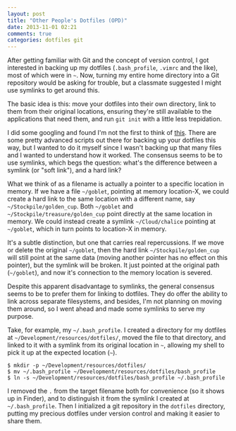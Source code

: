 ```yaml
---
layout: post
title: "Other People's Dotfiles (OPD)"
date: 2013-11-01 02:21
comments: true
categories: dotfiles git
---
```

After getting familiar with Git and the concept of version control, I got interested in backing up my dotfiles (`.bash_profile`, `.vimrc` and the like), most of which were in `~`. Now, turning my entire home directory into a Git repository would be asking for trouble, but a classmate suggested I might use symlinks to get around this.

The basic idea is this: move your dotfiles into their own directory, link to them from their original locations, ensuring they're still available to the applications that need them, and run `git init` with a little less trepidation.

I did some googling and found I'm not the first to think of [this](http://dotfiles.github.io). There are some pretty advanced scripts out there for backing up your dotfiles this way, but I wanted to do it myself since I wasn't backing up that many files and I wanted to understand how it worked. The consensus seems to be to use symlinks, which begs the question: what's the difference between a symlink (or "soft link"), and a hard link?

What we think of as a filename is actually a pointer to a specific location in memory. If we have a file `~/goblet`, pointing at memory location-X, we could create a hard link to the same location with a different name, say `~/Stockpile/golden_cup`. Both `~/goblet` and `~/Stockpile/treasure/golden_cup` point directly at the same location in memory. We could instead create a symlink `~/Cloud/chalice` pointing at `~/goblet`, which in turn points to location-X in memory.

It's a subtle distinction, but one that carries real repercussions. If we move or delete the original `~/goblet`, then the hard link `~/Stockpile/golden_cup` will still point at the same data (moving another pointer has no effect on this pointer), but the symlink will be broken. It just pointed at the original path (`~/goblet`), and now it's connection to the memory location is severed.

Despite this apparent disadvantage to symlinks, the general consensus seems to be to prefer them for linking to dotfiles. They do offer the ability to link across separate filesystems, and besides, I'm not planning on moving them around, so I went ahead and made some symlinks to serve my purpose.

Take, for example, my `~/.bash_profile`. I created a directory for my dotfiles at `~/Development/resources/dotfiles/`, moved the file to that directory, and linked to it with a symlink from its original location in `~`, allowing my shell to pick it up at the expected location (`~`).

    $ mkdir -p ~/Development/resources/dotfiles/
    $ mv ~/.bash_profile ~/Development/resources/dotfiles/bash_profile
    $ ln -s ~/Development/resources/dotfiles/bash_profile ~/.bash_profile

I removed the `.` from the target filename both for convenience (so it shows up in Finder), and to distinguish it from the symlink I created at `~/.bash_profile`. Then I initialized a git repository in the `dotfiles` directory, putting my precious dotfiles under version control and making it easier to share them.
